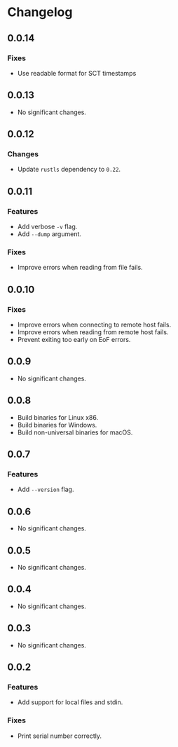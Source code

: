 # Changelog

## 0.0.14

### Fixes

- Use readable format for SCT timestamps

## 0.0.13

- No significant changes.

## 0.0.12

### Changes

- Update `rustls` dependency to `0.22`.

## 0.0.11

### Features

- Add verbose `-v` flag.
- Add `--dump` argument.

### Fixes

- Improve errors when reading from file fails.

## 0.0.10

### Fixes

- Improve errors when connecting to remote host fails.
- Improve errors when reading from remote host fails.
- Prevent exiting too early on EoF errors.

## 0.0.9

- No significant changes.

## 0.0.8

- Build binaries for Linux x86.
- Build binaries for Windows.
- Build non-universal binaries for macOS.

## 0.0.7

### Features

- Add `--version` flag.

## 0.0.6

- No significant changes.

## 0.0.5

- No significant changes.

## 0.0.4

- No significant changes.

## 0.0.3

- No significant changes.

## 0.0.2

### Features

- Add support for local files and stdin.

### Fixes

- Print serial number correctly.
